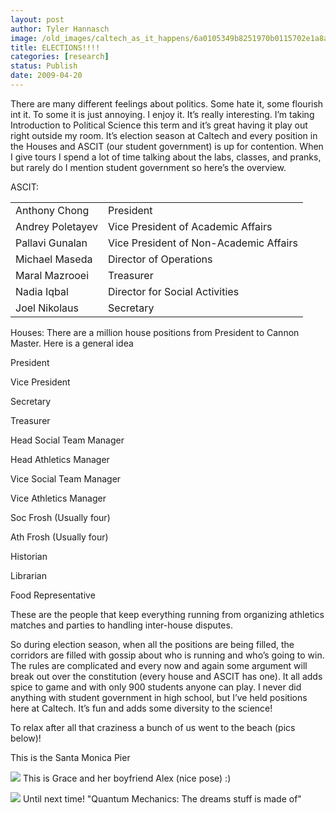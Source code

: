 ```yaml
---
layout: post
author: Tyler Hannasch
image: /old_images/caltech_as_it_happens/6a0105349b8251970b0115702e1a8a970b.jpg
title: ELECTIONS!!!!
categories: [research]
status: Publish
date: 2009-04-20
---
```



There are many different feelings about politics. Some hate
it, some flourish int it. To some it is just annoying. I enjoy it. It’s really
interesting. I’m taking Introduction to Political Science this term and it’s
great having it play out right outside my room. It’s election season at Caltech
and every position in the Houses and ASCIT (our student government) is up for
contention. 
When I give tours I spend a lot of time talking about the
labs, classes, and pranks, but rarely do I mention student government so here’s
the overview.

ASCIT:

|                 |                               |
|-----------------|-------------------------------|
| Anthony Chong   | President                     |
| Andrey Poletayev| Vice President of Academic Affairs |
| Pallavi Gunalan | Vice President of Non-Academic Affairs |
| Michael Maseda  | Director of Operations        |
| Maral Mazrooei  | Treasurer                     |
| Nadia Iqbal     | Director for Social Activities |
| Joel Nikolaus   | Secretary                     |


Houses: There are a
million house positions from President to Cannon Master. Here is a general idea

President

Vice President

Secretary

Treasurer

Head Social Team Manager 

Head Athletics Manager 

Vice Social Team Manager 

Vice Athletics Manager 

Soc Frosh (Usually four)

Ath Frosh (Usually four)

Historian

Librarian

Food Representative




These are the people that keep everything running from organizing
athletics matches and parties to handling inter-house disputes.





So during election season, when all the positions are
being filled, the corridors are filled with gossip about who is running and who’s
going to win. The rules are complicated and every now and again some argument
will break out over the constitution (every house and ASCIT has one). It all
adds spice to game and with only 900 students anyone can play. I never did
anything with student government in high school, but I’ve held positions here
at Caltech. It’s fun and adds some diversity to the science!




To relax after all that craziness a bunch of us went to
the beach (pics below)!


This is the Santa Monica Pier


![](/old_images/caltech_as_it_happens/6a0105349b8251970b01156f377971970c.jpg)
This is Grace and her boyfriend Alex (nice pose) :)


![](/old_images/caltech_as_it_happens/6a0105349b8251970b0115702e1b28970b.jpg)
Until next time!
"Quantum Mechanics: The dreams stuff is made of"

